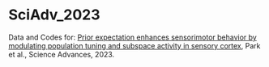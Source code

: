 # SciAdv_2023
Data and Codes for: <a href="https://www.science.org/doi/full/10.1126/sciadv.adg4156" target="_blank">Prior expectation enhances sensorimotor behavior by modulating population tuning and subspace activity in sensory cortex</a>, Park et al., Science Advances, 2023.
